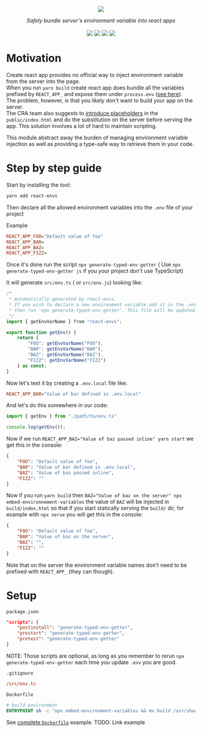 <p align="center">
    <img src="https://user-images.githubusercontent.com/6702424/111204692-b31d6900-85c6-11eb-8a24-99add8e0edb9.png">  
</p>
<p align="center">
    <i>Safely bundle server's environment variable into react apps</i>
    <br>
    <br>
    <img src="https://github.com/garronej/react-envs/workflows/ci/badge.svg?branch=main">
    <img src="https://img.shields.io/bundlephobia/minzip/react-envs">
    <img src="https://img.shields.io/npm/dw/react-envs">
    <img src="https://img.shields.io/npm/l/react-envs">
</p>

# Motivation

Create react app provides no official way to inject environment variable from the server into the page.  
When you run `yarn build` create react app does bundle all the variables prefixed by `REACT_APP_`
and expose them under `process.env` ([see here](https://create-react-app.dev/docs/adding-custom-environment-variables/)).  
The problem, however, is that you likely don't want to build your app on the server.  
The CRA team also suggests to [introduce placeholders](https://create-react-app.dev/docs/title-and-meta-tags/#injecting-data-from-the-server-into-the-page) in the `public/index.html` 
and do the substitution on the server before serving the app. This solution involves a lot of hard to maintain scripting.

This module abstract away the burden of managing environment variable injection as well as providing a type-safe way
to retrieve them in your code.

# Step by step guide

Start by installing the tool: 

```bash
yarn add react-envs 
```

Then declare all the allowed environment variables into the `.env` file of your project

Example
```ini
REACT_APP_FOO="Default value of foo"
REACT_APP_BAR=
REACT_APP_BAZ=
REACT_APP_FIZZ=
```

Once it's done run the script `npx generate-typed-env-getter` ( Use `npx generate-typed-env-getter js` if you your project don't use TypeScript)

It will generate `src/env.ts` ( or `src/env.js`) looking like:
```typescript
/* 
 * Automatically generated by react-envs.
 * If you wish to declare a new environment variable add it in the .env file
 * then run 'npx generate-typed-env-getter'. This file will be updated.
 */
import { getEnvVarName } from "react-envs";

export function getEnv() {
    return {
        "FOO": getEnvVarName("FOO"),
        "BAR": getEnvVarName("BAR"),
        "BAZ": getEnvVarName("BAZ"),
        "FIZZ": getEnvVarName("FIZZ")
    } as const;
}
```

Now let's test it by creating a `.env.local` file like:  
```ini
REACT_APP_BAR="Value of bar defined in .env.local"
```

And let's do this somewhere in our code: 

```typescript
import { getEnv } from "./path/to/env.ts"

console.log(getEnv());
```
Now if we run `REACT_APP_BAZ="Value of baz passed inline" yarn start` we get this
in the console: 

```json
{
    "FOO": "Default value of foo",
    "BAR": "Value of bar defined in .env.local",
    "BAZ": "Value of baz passed inline",
    "FIZZ": ""
}
```

Now if you run `yarn build` then `BAZ="Value of baz on the server" npx embed-environnement-variables`
the value of `BAZ` will be injected in `build/index.html` so that if you start statically serving
the `build/` dir, for example with `npx serve` you will get this in the console:  

```json
{
    "FOO": "Default value of foo",
    "BAR": "Value of baz on the server",
    "BAZ": "",
    "FIZZ": ""
}
```

Note that on the server the environment variable names don't need to be prefixed with `REACT_APP_` (they can though).

# Setup

`package.json`
```json
"scripts": {
    "postinstall": "generate-typed-env-getter",
    "prestart": "generate-typed-env-getter",
    "pretest": "generate-typed-env-getter"
}
```
NOTE: Those scripts are optional, as long as you remember to rerun `npx generate-typed-env-getter`
each time you update `.env` you are good.

`.gitignore`
```ini
/src/env.ts
```

`Dockerfile`
```dockerfile
# build environment
ENTRYPOINT sh -c "npx embed-environment-variables && mv build /usr/share/nginx/html && nginx -g 'daemon off;'"
```

See [complete `Dockerfile`](TODO) example. TODO: Link example


